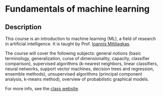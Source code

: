 # Fundamentals of machine learning

## Description
This course is an introduction to machine learning (ML), a field of research in artificial intelligence. It is taught by Prof. [Ioannis Mitiliagkas](http://mitliagkas.github.io/).

The course will cover the following subjects: general notions (basic terminology, generalization, curse of dimensionality, capacity, classifier comparison), supervised algorithms (k-nearest neighbors, linear classifiers, neural networks, support vector machines, decision trees and regression, ensemble methods), unsupervised algorithms (principal component analysis, k-means method), overview of probabilistic graphical models.

For more info, see the [class website](http://mitliagkas.github.io/ift6390-ml-class-2019/).

